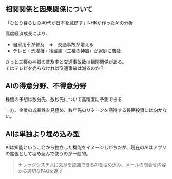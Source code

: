 
## 相関関係と因果関係について

「ひとり暮らしの40代が日本を滅ぼす」NHKが作ったAIの分析

高度経済成長により、  
- 自家用車が普及　⇒　交通事故が増える
- テレビ・洗濯機・冷蔵庫（三種の神器）が家庭に普及

きっと三種の神器の普及率と交通事故数は相関関係がある。  
ではテレビを売らなければ交通事故は減るのか？


## AIの得意分野、不得意分野

株価の予想は数分先、数秒先について高精度に予測できる

一方、企業の成長性を見極め、数年先のリターンを期待する長期投資には向かない。

## AIは単独より埋め込み型

AIは知能ということから独立した機能をイメージしがちだが、現在のAIはアプリの拡張として埋め込んで使うのが一般的。

> ナレッジシステムに文章を認識できるAIを埋め込み、メールの問合せ内容から適切なFAQを返す
